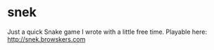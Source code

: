 # snek

Just a quick Snake game I wrote with a little free time. Playable here: http://snek.browskers.com

